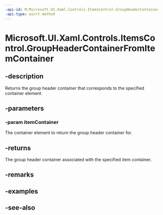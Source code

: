 ```yaml
---
-api-id: M:Microsoft.UI.Xaml.Controls.ItemsControl.GroupHeaderContainerFromItemContainer(Microsoft.UI.Xaml.DependencyObject)
-api-type: winrt method
---
```


<!-- Method syntax
public Windows.UI.Xaml.DependencyObject GroupHeaderContainerFromItemContainer(Windows.UI.Xaml.DependencyObject itemContainer)
-->

# Microsoft.UI.Xaml.Controls.ItemsControl.GroupHeaderContainerFromItemContainer

## -description
Returns the group header container that corresponds to the specified container element.

## -parameters
### -param itemContainer
The container element to return the group header container for.

## -returns
The group header container associated with the specified item container.

## -remarks

## -examples

## -see-also
